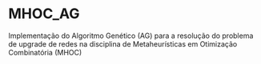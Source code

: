 # MHOC_AG
Implementação do Algoritmo Genético (AG) para a resolução do problema de upgrade de redes na disciplina de Metaheurísticas em Otimização Combinatória (MHOC)
